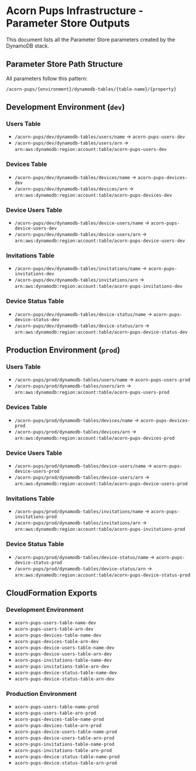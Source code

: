 # Acorn Pups Infrastructure - Parameter Store Outputs

This document lists all the Parameter Store parameters created by the DynamoDB stack.

## Parameter Store Path Structure

All parameters follow this pattern:
```
/acorn-pups/{environment}/dynamodb-tables/{table-name}/{property}
```

## Development Environment (`dev`)

### Users Table
- `/acorn-pups/dev/dynamodb-tables/users/name` → `acorn-pups-users-dev`
- `/acorn-pups/dev/dynamodb-tables/users/arn` → `arn:aws:dynamodb:region:account:table/acorn-pups-users-dev`

### Devices Table
- `/acorn-pups/dev/dynamodb-tables/devices/name` → `acorn-pups-devices-dev`
- `/acorn-pups/dev/dynamodb-tables/devices/arn` → `arn:aws:dynamodb:region:account:table/acorn-pups-devices-dev`

### Device Users Table
- `/acorn-pups/dev/dynamodb-tables/device-users/name` → `acorn-pups-device-users-dev`
- `/acorn-pups/dev/dynamodb-tables/device-users/arn` → `arn:aws:dynamodb:region:account:table/acorn-pups-device-users-dev`

### Invitations Table
- `/acorn-pups/dev/dynamodb-tables/invitations/name` → `acorn-pups-invitations-dev`
- `/acorn-pups/dev/dynamodb-tables/invitations/arn` → `arn:aws:dynamodb:region:account:table/acorn-pups-invitations-dev`

### Device Status Table
- `/acorn-pups/dev/dynamodb-tables/device-status/name` → `acorn-pups-device-status-dev`
- `/acorn-pups/dev/dynamodb-tables/device-status/arn` → `arn:aws:dynamodb:region:account:table/acorn-pups-device-status-dev`

## Production Environment (`prod`)

### Users Table
- `/acorn-pups/prod/dynamodb-tables/users/name` → `acorn-pups-users-prod`
- `/acorn-pups/prod/dynamodb-tables/users/arn` → `arn:aws:dynamodb:region:account:table/acorn-pups-users-prod`

### Devices Table
- `/acorn-pups/prod/dynamodb-tables/devices/name` → `acorn-pups-devices-prod`
- `/acorn-pups/prod/dynamodb-tables/devices/arn` → `arn:aws:dynamodb:region:account:table/acorn-pups-devices-prod`

### Device Users Table
- `/acorn-pups/prod/dynamodb-tables/device-users/name` → `acorn-pups-device-users-prod`
- `/acorn-pups/prod/dynamodb-tables/device-users/arn` → `arn:aws:dynamodb:region:account:table/acorn-pups-device-users-prod`

### Invitations Table
- `/acorn-pups/prod/dynamodb-tables/invitations/name` → `acorn-pups-invitations-prod`
- `/acorn-pups/prod/dynamodb-tables/invitations/arn` → `arn:aws:dynamodb:region:account:table/acorn-pups-invitations-prod`

### Device Status Table
- `/acorn-pups/prod/dynamodb-tables/device-status/name` → `acorn-pups-device-status-prod`
- `/acorn-pups/prod/dynamodb-tables/device-status/arn` → `arn:aws:dynamodb:region:account:table/acorn-pups-device-status-prod`

## CloudFormation Exports

### Development Environment
- `acorn-pups-users-table-name-dev`
- `acorn-pups-users-table-arn-dev`
- `acorn-pups-devices-table-name-dev`
- `acorn-pups-devices-table-arn-dev`
- `acorn-pups-device-users-table-name-dev`
- `acorn-pups-device-users-table-arn-dev`
- `acorn-pups-invitations-table-name-dev`
- `acorn-pups-invitations-table-arn-dev`
- `acorn-pups-device-status-table-name-dev`
- `acorn-pups-device-status-table-arn-dev`

### Production Environment
- `acorn-pups-users-table-name-prod`
- `acorn-pups-users-table-arn-prod`
- `acorn-pups-devices-table-name-prod`
- `acorn-pups-devices-table-arn-prod`
- `acorn-pups-device-users-table-name-prod`
- `acorn-pups-device-users-table-arn-prod`
- `acorn-pups-invitations-table-name-prod`
- `acorn-pups-invitations-table-arn-prod`
- `acorn-pups-device-status-table-name-prod`
- `acorn-pups-device-status-table-arn-prod`

